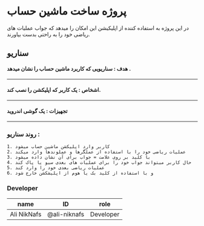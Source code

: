 # پروژه ساخت ماشین حساب

در این پروژه به استفاده کننده از اپلیکیشن این امکان را میدهد که جواب عملیات های ریاضی خود را به راحتی بدست بیاورند.

## سناریو

#### هدف : سناریویی که کاربرد ماشین حساب را نشان میدهد .
----

#### اشخاص : یک کاربر که اپلیکشن را نصب کند.
----

#### تجهیزات : یک گوشی اندروید
----

### روند سناریو :

    1. کاربر وارد اپلیکشن ماشین حساب میشود
    2. عملیات ریاضی خود را با استفاده از عملگرها و عملوندها وارد میکند
    3. با کلید بر روی علامت = جواب برای آن نشان داده میشود
    4. حال کاربر میتواند جواب خود را برای عملیات های بعدی سیو یا پاک کند
    5. عملیات ریاضی بعدی خود را وارد کند
    6. و با استفاده از کلید بک یا هوم از اپلیشکشن خارج شود

### Developer
| name         |  ID          | role         |
|:------------:|:------------:|:------------:|
| Ali NikNafs  | @ali-niknafs | Developer    |
